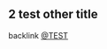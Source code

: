 <a id='x-28MGL-PAX-TEST-3A-3A-40TEST-OTHER-20MGL-PAX-3ASECTION-29'></a>

## 2 test other title

backlink [@TEST][a755]

  [a755]: ../test.md#x-28MGL-PAX-TEST-3A-3A-40TEST-20MGL-PAX-3ASECTION-29 ""

